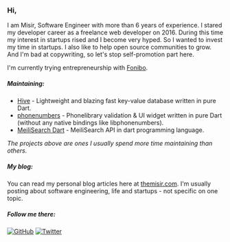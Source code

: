 ### Hi,

I am Misir, Software Engineer with more than 6 years of experience. I stared my developer career as a freelance web developer on 2016. During this time my interest in startups rised and I become very hyped. So I wanted to invest my time in startups. I also like to help open source communities to grow. And I'm bad at copywriting, so let's stop self-promotion part here.

I'm currently trying entrepreneurship with [Fonibo](https://fonibo.com/en).

##### Maintaining:

- [Hive](https://github.com/hivedb/hive) - Lightweight and blazing fast key-value database written in pure Dart.
- [phonenumbers](https://github.com/fonibo/phonenumbers) - Phonelibrary validation & UI widget written in pure Dart (without any native bindings like libphonenumbers).
- [MeiliSearch Dart](https://github.com/TheMisir/meilisearch-dart) - MeiliSearch API in dart programming language.

*The projects above are ones I usually spend more time maintaining than others.*

##### My blog:

You can read my personal blog articles here at [themisir.com](https://themisir.com). I'm usually posting about software engineering, life and startups - not specific on one topic.

##### Follow me there:

[![GitHub](https://img.shields.io/github/followers/themisir?style=social)](https://github.com/themisir)
[![Twitter](https://img.shields.io/twitter/follow/themisir?style=social)](https://twitter.com/themisir)
